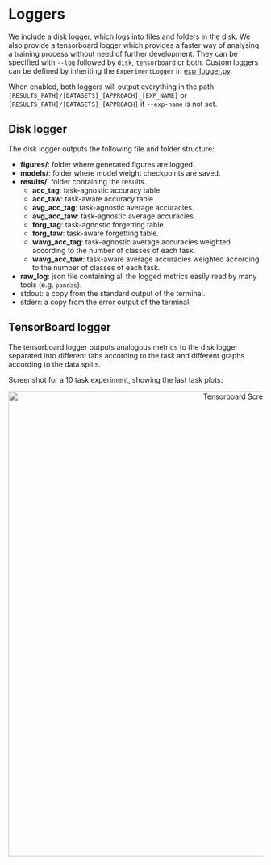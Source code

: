 # Loggers

We include a disk logger, which logs into files and folders in the disk. We also provide a tensorboard logger which
provides a faster way of analysing a training process without need of further development. They can be specified with
`--log` followed by `disk`, `tensorboard` or both. Custom loggers can be defined by inheriting the `ExperimentLogger`
in [exp_logger.py](exp_logger.py).

When enabled, both loggers will output everything in the path `[RESULTS_PATH]/[DATASETS]_[APPROACH]_[EXP_NAME]` or
`[RESULTS_PATH]/[DATASETS]_[APPROACH]` if `--exp-name` is not set.

## Disk logger
The disk logger outputs the following file and folder structure:
- **figures/**: folder where generated figures are logged.
- **models/**: folder where model weight checkpoints are saved.
- **results/**: folder containing the results.
  - **acc_tag**: task-agnostic accuracy table.
  - **acc_taw**: task-aware accuracy table.
  - **avg_acc_tag**: task-agnostic average accuracies.
  - **avg_acc_taw**: task-agnostic average accuracies.
  - **forg_tag**: task-agnostic forgetting table.
  - **forg_taw**: task-aware forgetting table.
  - **wavg_acc_tag**: task-agnostic average accuracies weighted according to the number of classes of each task.
  - **wavg_acc_taw**: task-aware average accuracies weighted according to the number of classes of each task.
- **raw_log**: json file containing all the logged metrics easily read by many tools (e.g. `pandas`).
- stdout: a copy from the standard output of the terminal.
- stderr: a copy from the error output of the terminal.

## TensorBoard logger
The tensorboard logger outputs analogous metrics to the disk logger separated into different tabs according to the task
and different graphs according to the data splits.

Screenshot for a 10 task experiment, showing the last task plots:
<p align="center">
<img src="/docs/_static/tb2.png" alt="Tensorboard Screenshot" width="920"/>
</p>
